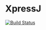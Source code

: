 XpressJ
=======

[![Build Status](https://travis-ci.org/akamensky/XpressJ.svg?branch=master)](https://travis-ci.org/akamensky/XpressJ)
